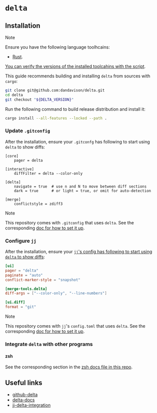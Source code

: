 # `delta`

## Installation

> [!NOTE]
>
> Ensure you have the following language toolhcains:
> - [Rust](../../system-setup/toolchains/rust/README.md).
>
> [You can verify the versions of the installed toolcahins with the script](../../system-setup/toolchains/README.md#verify-versions-of-the-installed-toolchains).

This guide recommends building and installing `delta` from sources with `cargo`:

```bash
git clone git@github.com:dandavison/delta.git
cd delta
git checkout "${DELTA_VERSION}"
```

Run the following command to build release distribution and install it:

```bash
cargo install --all-features --locked --path .
```

### Update `.gitconfig`

After the installation, ensure your `.gitconfg` has following to start using `delta` to show diffs:

```gitconfig
[core]
    pager = delta

[interactive]
    diffFilter = delta --color-only

[delta]
    navigate = true  # use n and N to move between diff sections
    dark = true      # or light = true, or omit for auto-detection

[merge]
    conflictstyle = zdiff3
```

> [!NOTE]
>
> This repository comes with `.gitconfig` that uses `delta`. See the corresponding [doc for how to set it up](../../tools/git/README.md#configuration).

### Configure `jj`

After the installation, ensure your [`jj`'s config has following to start using `delta` to show diffs][jj-delta-integration]:

```toml
[ui]
pager = "delta"
paginate = "auto"
conflict-marker-style = "snapshot"

[merge-tools.delta]
diff-args = ["--color-only", "--line-numbers"]

[ui.diff]
format = "git"
```

> [!NOTE]
>
> This repository comes with `jj`'s `config.toml` that uses `delta`. See the corresponding [doc for how to set it up](../../tools/jj/README.md#configuration).

### Integrate `delta` with other programs

#### zsh

See the corresponding section in the [zsh docs file in this repo](../../zsh/README.md#delta).

## Useful links

- [github-delta][github-delta]
- [delta-docs][delta-docs]
- [jj-delta-integration][jj-delta-integration]

[github-delta]: <https://github.com/dandavison/delta>
[delta-docs]: <https://dandavison.github.io/delta/introduction.html>
[jj-delta-integration]: <https://jj-vcs.github.io/jj/latest/config/#processing-contents-to-be-paged>
